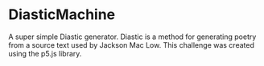 # DiasticMachine
A super simple Diastic generator. Diastic is a method for generating poetry from a source text used by Jackson Mac Low.
This challenge was created using the p5.js library. 
